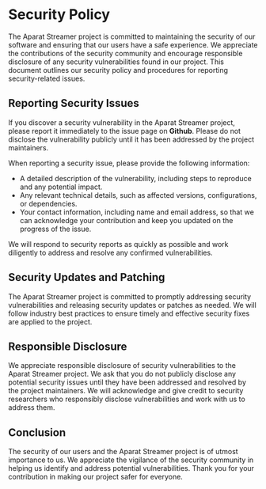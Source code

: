 # Security Policy

The Aparat Streamer project is committed to maintaining the security of our software and ensuring that our users have a safe experience. We appreciate the contributions of the security community and encourage responsible disclosure of any security vulnerabilities found in our project. This document outlines our security policy and procedures for reporting security-related issues.

## Reporting Security Issues

If you discover a security vulnerability in the Aparat Streamer project, please report it immediately to the issue page on **Github**. Please do not disclose the vulnerability publicly until it has been addressed by the project maintainers.

When reporting a security issue, please provide the following information:

- A detailed description of the vulnerability, including steps to reproduce and any potential impact.
- Any relevant technical details, such as affected versions, configurations, or dependencies.
- Your contact information, including name and email address, so that we can acknowledge your contribution and keep you updated on the progress of the issue.

We will respond to security reports as quickly as possible and work diligently to address and resolve any confirmed vulnerabilities.

## Security Updates and Patching

The Aparat Streamer project is committed to promptly addressing security vulnerabilities and releasing security updates or patches as needed. We will follow industry best practices to ensure timely and effective security fixes are applied to the project.

## Responsible Disclosure

We appreciate responsible disclosure of security vulnerabilities to the Aparat Streamer project. We ask that you do not publicly disclose any potential security issues until they have been addressed and resolved by the project maintainers. We will acknowledge and give credit to security researchers who responsibly disclose vulnerabilities and work with us to address them.

## Conclusion

The security of our users and the Aparat Streamer project is of utmost importance to us. We appreciate the vigilance of the security community in helping us identify and address potential vulnerabilities. Thank you for your contribution in making our project safer for everyone.
